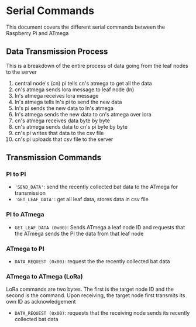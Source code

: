 # Serial Commands  
This document covers the different serial commands between the Raspberry Pi and ATmega  

## Data Transmission Process

This is a breakdown of the entire process of data going from the leaf nodes to the server

1. central node's (cn) pi tells cn's atmega to get all the data
2. cn's atmega sends lora message to leaf node (ln)
3. ln's atmega receives lora message
4. ln's atmega tells ln's pi to send the new data
5. ln's pi sends the new data to ln's atmega
6. ln's atmega sends the new data to cn's atmega over lora
7. cn's atmega receives data byte by byte
8. cn's atmega sends data to cn's pi byte by byte
9. cn's pi writes that data to the csv file
10. cn's pi uploads that csv file to the server

## Transmission Commands

### PI to PI
- `'SEND_DATA'`: send the recently collected bat data to the ATmega for transmission
- `'GET_LEAF_DATA'`: get all leaf data, stores data in csv file

### PI to ATmega
- `GET_LEAF_DATA (0x00)`: Sends ATmega a leaf node ID and requests that the ATmega sends the PI the data from that leaf node

### ATmega to PI
- `DATA_REQUEST (0x00)`: request the the recently collected bat data

### ATmega to ATmega (LoRa)
LoRa commands are two bytes. The first is the target node ID and the second is the command. Upon receiving, the target node first transmits its own ID as acknowledgement
- `DATA_REQUEST (0x00)`: requests that the receiving node sends its recently collected bat data